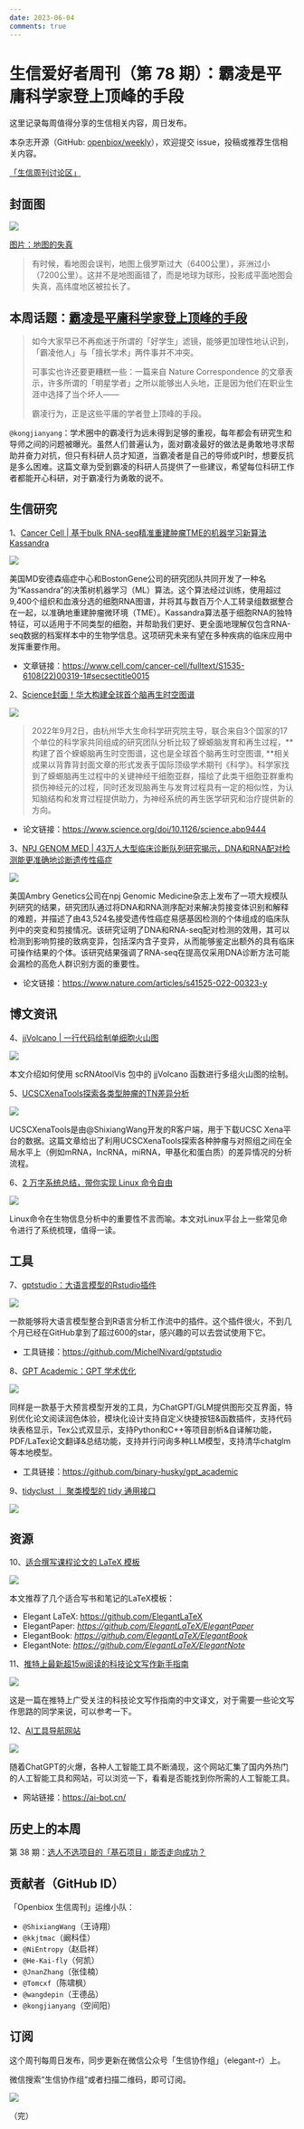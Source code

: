 ```yaml
---
date: 2023-06-04
comments: true
---
```


# 生信爱好者周刊（第 78 期）：霸凌是平庸科学家登上顶峰的手段

这里记录每周值得分享的生信相关内容，周日发布。

本杂志开源（GitHub: [openbiox/weekly](https://github.com/openbiox/weekly "openbiox/weekly")），欢迎提交 issue，投稿或推荐生信相关内容。

[「生信周刊讨论区」](https://github.com/openbiox/weekly/discussions "「生信周刊讨论区」")

## 封面图

![](https://files.mdnice.com/user/43254/b78623ce-23d8-4058-ad65-0181cafc825e.png)

[图片：地图的失真](ttps://twitter.com/SteveStuWill/status/1532753978253094914 "图片：地图的失真")

> 有时候，看地图会误判，地图上俄罗斯过大（6400公里），非洲过小（7200公里）。这并不是地图画错了，而是地球为球形，投影成平面地图会失真，高纬度地区被拉长了。

## 本周话题：[霸凌是平庸科学家登上顶峰的手段](https://mp.weixin.qq.com/s/K4iQILbAlztuPpBpVdHwYQ)

>如今大家早已不再痴迷于所谓的「好学生」滤镜，能够更加理性地认识到，「霸凌他人」与「擅长学术」两件事并不冲突。
>
>可事实也许还要更糟糕一些：一篇来自 Nature Correspondence 的文章表示，许多所谓的「明星学者」之所以能够出人头地，正是因为他们在职业生涯中选择了当个坏人——
>
>霸凌行为，正是这些平庸的学者登上顶峰的手段。

`@kongjianyang`：学术圈中的霸凌行为远未得到足够的重视，每年都会有研究生和导师之间的问题被曝光。虽然人们普遍认为，面对霸凌最好的做法是勇敢地寻求帮助并奋力对抗，但只有科研人员才知道，当霸凌者是自己的导师或PI时，想要反抗是多么困难。这篇文章为受到霸凌的科研人员提供了一些建议，希望每位科研工作者都能开心科研，对于霸凌行为勇敢的说不。

## 生信研究

1、[Cancer Cell | 基于bulk RNA-seq精准重建肿瘤TME的机器学习新算法Kassandra](https://mp.weixin.qq.com/s/0DascCYd5eadwdl77gcyeA)

![](https://github.com/openbiox/weekly/assets/13445428/b0e98fe5-0a1e-4a59-80b0-eef39c82c96d)

美国MD安德森癌症中心和BostonGene公司的研究团队共同开发了一种名为“Kassandra”的决策树机器学习（ML）算法。这个算法经过训练，使用超过9,400个组织和血液分选的细胞RNA图谱，并将其与数百万个人工转录组数据整合在一起，以准确地重建肿瘤微环境（TME）。Kassandra算法基于细胞RNA的独特特征，可以适用于不同类型的细胞，并帮助我们更好、更全面地理解仅包含RNA-seq数据的档案样本中的生物学信息。这项研究未来有望在多种疾病的临床应用中发挥重要作用。

- 文章链接：https://www.cell.com/cancer-cell/fulltext/S1535-6108(22)00319-1#secsectitle0015

2、[Science封面！华大构建全球首个脑再生时空图谱 ](https://mp.weixin.qq.com/s/2nc81ul7Q1oCJUGbHPnqOg)

![](https://kaikaihe.oss-cn-beijing.aliyuncs.com/image/202306011704621.png)

> 2022年9月2日，由杭州华大生命科学研究院主导，联合来自3个国家的17个单位的科学家共同组成的研究团队分析比较了蝾螈脑发育和再生过程，**构建了首个蝾螈脑再生时空图谱，这也是全球首个脑再生时空图谱, **相关成果以背靠背封面文章的形式发表于国际顶级学术期刊《科学》。科学家找到了蝾螈脑再生过程中的关键神经干细胞亚群，描绘了此类干细胞亚群重构损伤神经元的过程，同时还发现脑再生与发育过程具有一定的相似性，为认知脑结构和发育过程提供助力，为神经系统的再生医学研究和治疗提供新的方向。

- 论文链接：https://www.science.org/doi/10.1126/science.abp9444


3、[NPJ GENOM MED | 43万人大型临床诊断队列研究揭示，DNA和RNA配对检测能更准确地诊断遗传性癌症](https://mp.weixin.qq.com/s/FkvmXWf6QigjTzpJ47jd1w)

![](https://github.com/openbiox/weekly/assets/13445428/29a1edd6-14c8-49e2-8c49-21a2e3182418)

美国Ambry Genetics公司在npj Genomic Medicine杂志上发布了一项大规模队列研究的结果，研究团队通过将DNA和RNA测序配对来解决剪接变体识别和解释的难题，并描述了由43,524名接受遗传性癌症易感基因检测的个体组成的临床队列中的突变和剪接情况。该研究证明了DNA和RNA-seq配对检测的效用，其可以检测到影响剪接的致病变异，包括深内含子变异，从而能够鉴定出额外的具有临床可操作结果的个体。该研究结果强调了RNA-seq在提高仅采用DNA诊断方法可能会漏检的高危人群识别方面的重要性。

- 论文链接：https://www.nature.com/articles/s41525-022-00323-y


## 博文资讯

4、[jjVolcano | 一行代码绘制单细胞火山图](https://mp.weixin.qq.com/s/b3NAQUcRJYUZiSoDGqQmPg)

![](https://github.com/openbiox/weekly/assets/25057508/e1c0470e-42c1-401d-b2c1-4baa28c015ea)

本文介绍如何使用 scRNAtoolVis 包中的 jjVolcano 函数进行多组火山图的绘制。


5、[UCSCXenaTools探索各类型肿瘤的TN差异分析](https://mp.weixin.qq.com/s/l4wRWr0RSQ4jgrDXuKAWWA)

![](https://github.com/openbiox/weekly/assets/13445428/8a19019f-3e44-49d7-ab50-0001cd03cf2b)

UCSCXenaTools是由@ShixiangWang开发的R客户端，用于下载UCSC Xena平台的数据。这篇文章给出了利用UCSCXenaTools探索各种肿瘤与对照组之间在全局水平上（例如mRNA，lncRNA，miRNA，甲基化和蛋白质）的差异情况的分析流程。

6、[​2 万字系统总结，带你实现 Linux 命令自由](https://mp.weixin.qq.com/s/iVn6s8O3XQbGj3ElvftD5g)

![](https://github.com/openbiox/weekly/assets/13445428/1ab41995-dc07-4555-ac6c-a77e5c2b0fae)

Linux命令在生物信息分析中的重要性不言而喻。本文对Linux平台上一些常见命令进行了系统梳理，值得一读。


## 工具

7、[gptstudio：大语言模型的Rstudio插件](https://github.com/MichelNivard/gptstudio "gptstudio：大语言模型的Rstudio插件")

![](https://github.com/openbiox/weekly/assets/13445428/65ec783b-734b-495d-9569-54bf13dc7443)

一款能够将大语言模型整合到R语言分析工作流中的插件。这个插件很火，不到几个月已经在GitHub拿到了超过600的star，感兴趣的可以去尝试使用下它。

- 工具链接：https://github.com/MichelNivard/gptstudio

8、[GPT Academic：GPT 学术优化](https://github.com/binary-husky/gpt_academic "GPT Academic：GPT 学术优化")

![](https://github.com/openbiox/weekly/assets/13445428/2580bc8b-3e72-4624-831e-ab707b3114fc)

同样是一款基于大预言模型开发的工具，为ChatGPT/GLM提供图形交互界面，特别优化论文阅读润色体验，模块化设计支持自定义快捷按钮&函数插件，支持代码块表格显示，Tex公式双显示，支持Python和C++等项目剖析&自译解功能，PDF/LaTex论文翻译&总结功能，支持并行问询多种LLM模型，支持清华chatglm等本地模型。

- 工具链接：https://github.com/binary-husky/gpt_academic

9、[tidyclust ｜ 聚类模型的 tidy 通用接口](https://github.com/tidymodels/tidyclust "tidyclust ｜ 聚类模型的 tidy 通用接口")

![](https://github.com/openbiox/weekly/assets/25057508/f7dc73a0-1187-4b02-b767-5df8959768be)

## 资源

10、[适合撰写课程论文的 LaTeX 模板](https://mp.weixin.qq.com/s/4dM55x8Vt_4zUIk61rWJgg)

![](https://kaikaihe.oss-cn-beijing.aliyuncs.com/image/202306011705663.png)

本文推荐了几个适合写书和笔记的LaTeX模板：

- Elegant LaTeX: https://github.com/ElegantLaTeX
- ElegantPaper: *https://github.com/ElegantLaTeX/ElegantPaper*
- ElegantBook: *https://github.com/ElegantLaTeX/ElegantBook*
- ElegantNote: *https://github.com/ElegantLaTeX/ElegantNote*


11、[推特上最新超15w阅读的科技论文写作新手指南](https://mp.weixin.qq.com/s/nBiAYxZNY9Vv7Ud4syqoHg)

![](https://github.com/openbiox/weekly/assets/13445428/197b240e-fb01-445e-9db3-73a60c3f9df8)

这是一篇在推特上广受关注的科技论文写作指南的中文译文，对于需要一些论文写作思路的同学来说，可以参考一下。

12、[AI工具导航网站](https://ai-bot.cn/ "AI工具导航网站")

![](https://github.com/openbiox/weekly/assets/13445428/945ebbc6-461e-4324-a790-e8eb8292f960)

随着ChatGPT的火爆，各种人工智能工具不断涌现，这个网站汇集了国内外热门的人工智能工具和网站，可以浏览一下，看看是否能找到你所需的人工智能工具。

- 网站链接：https://ai-bot.cn/

## 历史上的本周

第 38 期：[选人不选项目的「基石项目」能否走向成功？](https://mp.weixin.qq.com/s/iKOJEAtkHezmPtqHYIjhnw)

## 贡献者（GitHub ID）

「Openbiox 生信周刊」运维小队：

- `@ShixiangWang`（王诗翔）
- `@kkjtmac`（阚科佳）
- `@NiEntropy`（赵启祥）
- `@He-Kai-fly`（何凯）
- `@JnanZhang`（张佳楠）
- `@Tomcxf`（陈啸枫）
- `@wangdepin`（王德品）
- `@kongjianyang`（空间阳）

## 订阅

这个周刊每周日发布，同步更新在微信公众号「生信协作组」（elegant-r）上。

微信搜索“生信协作组”或者扫描二维码，即可订阅。

![](https://files.mdnice.com/user/38661/17812364-5134-43ba-92cf-0be6aff405e8.png)

（完）

